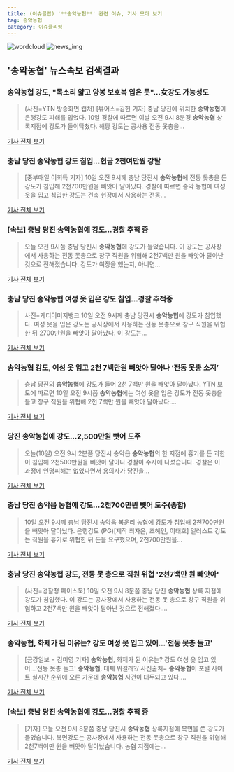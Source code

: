 ```yaml
---
title: (이슈클립) '**송악농협**' 관련 이슈, 기사 모아 보기
tag: 송악농협
category: 이슈클리핑
---
```

![wordcloud](https://s3.ap-northeast-2.amazonaws.com/lyrics101-wordcloud/2018-09-10-1536548757.png)
![news_img](https://user-images.githubusercontent.com/42597476/44507050-1206f400-a6e4-11e8-8d98-7ffbfebb353f.png)
## **'**송악농협**'** 뉴스속보 검색결과
### **송악농협** 강도, "목소리 얇고 양봉 보호복 입은 듯"…女강도 가능성도

>(사진=YTN 방송화면 캡처) [뷰어스=김현 기자] 충남 당진에 위치한 **송악농협**이 은행강도 피해를 입었다. 10일 경찰에 따르면 이날 오전 9시 8분경 **송악농협** 상록지점에 강도가 들이닥쳤다. 해당 강도는 공사용 전동 못총을...

<a href="http://viewers.heraldcorp.com/news/articleView.html?idxno=19350" target="_blank">기사 전체 보기</a>

### 충남 당진 **송악농협** 강도 침입…현금 2천여만원 강탈

>[중부매일 이희득 기자] 10일 오전 9시께 충남 당진시 **송악농협**에 전동 못총을 든 강도가 침입해 2천700만원을 빼앗아 달아났다. 경찰에 따르면 송악 농협에 여성 옷을 입고 침입한 강도는 건축 현장에서 사용하는 전동...

<a href="http://www.jbnews.com/news/articleView.html?idxno=1217487" target="_blank">기사 전체 보기</a>

### [속보] 충남 당진 **송악농협**에 강도...경찰 추적 중

>오늘 오전 9시쯤 충남 당진시 **송악농협**에 강도가 들었습니다. 이 강도는 공사장에서 사용하는 전동 못총으로 창구 직원을 위협해 2천7백만 원을 빼앗아 달아난 것으로 전해졌습니다. 강도가 여장을 했는지, 아니면...

<a href="http://www.ytn.co.kr/_ln/0115_201809101111434086" target="_blank">기사 전체 보기</a>

### 충남 당진 **송악농협** 여성 옷 입은 강도 침입…경찰 추적중

>사진=게티이미지뱅크 10일 오전 9시께 충남 당진시 **송악농협**에 강도가 침입했다. 여성 옷을 입은 강도는 공사장에서 사용하는 전동 못총으로 창구 직원을 위협한 뒤 2700만원을 빼앗아 달아났다. 이 강도는...

<a href="http://news.hankyung.com/article/2018091078937" target="_blank">기사 전체 보기</a>

### **송악농협** 강도, 여성 옷 입고 2천 7백만원 빼앗아 달아나 ‘전동 못총 소지’

>충남 당진의 **송악농협**에 강도가 들어 2천 7백만 원을 빼앗아 달아났다. YTN 보도에 따르면 10일 오전 9시쯤 **송악농협**에는 여성 옷을 입은 강도가 전동 못총을 들고 창구 직원을 위협해 2천 7백만 원을 빼앗아 달아났다....

<a href="http://news.mtn.co.kr/newscenter/news_viewer.mtn?gidx=2018091011482763219" target="_blank">기사 전체 보기</a>

### 당진 **송악농협**에 강도…2,500만원 뺏어 도주

>오늘(10일) 오전 9시 2분쯤 당진시 송악읍 **송악농협**의 한 지점에 흉기를 든 괴한이 침입해 2천500만원을 빼앗아 달아나 경찰이 수사에 나섰습니다. 경찰은 이 과정에 인명피해는 없었다면서 용의자가 당진을...

<a href="http://news.kbs.co.kr/news/view.do?ncd=4036368&ref=A" target="_blank">기사 전체 보기</a>

### 충남 당진 송악읍 농협에 강도…2천700만원 뺏어 도주(종합)

>10일 오전 9시께 충남 당진시 송악읍 복운리 농협에 강도가 침입해 2천700만원을 빼앗아 달아났다. 은행강도 (PG)[제작 최자윤, 조혜인, 이태호] 일러스트 강도는 직원을 흉기로 위협한 뒤 돈을 요구했으며, 2천700만원을...

<a href="http://app.yonhapnews.co.kr/YNA/Basic/SNS/r.aspx?c=AKR20180910072351063&did=1195m" target="_blank">기사 전체 보기</a>

### 충남 당진 **송악농협** 강도, 전동 못 총으로 직원 위협 '2천7백만 원 빼앗아'

>(사진=경찰청 페이스북) 10일 오전 9시 8분쯤 충남 당진 **송악농협** 상록 지점에 강도가 침입했다. 이 강도는 공사장에서 사용하는 전동 못 총으로 창구 직원을 위협하고 2천7백만 원을 빼앗아 달아난 것으로 전해졌다....

<a href="http://www.anewsa.com/detail.php?number=1370042&thread=09r03" target="_blank">기사 전체 보기</a>

### **송악농협**, 화제가 된 이유는? 강도 여성 옷 입고 있어…'전동 못총 들고'

>[금강일보 = 김미영 기자] **송악농협**, 화제가 된 이유는? 강도 여성 옷 입고 있어…'전동 못총 들고' **송악농협**, 대체 뭐길래?/ 사진출처= **송악농협**이 포털 사이트 실시간 순위에 오른 가운데 **송악농협** 사건이 대두되고 있다....

<a href="http://www.ggilbo.com/news/articleView.html?idxno=544270" target="_blank">기사 전체 보기</a>

### [속보] 충남 당진 **송악농협**에 강도...경찰 추적 중

>[기자] 오늘 오전 9시 8분쯤 충남 당진시 **송악농협** 상록지점에 복면을 쓴 강도가 들었습니다. 복면강도는 공사장에서 사용하는 전동 못총으로 창구 직원을 위협해 2천7백여만 원을 빼앗아 달아났습니다. 농협 지점에는...

<a href="http://www.ytn.co.kr/_ln/0115_201809101154528517" target="_blank">기사 전체 보기</a>


